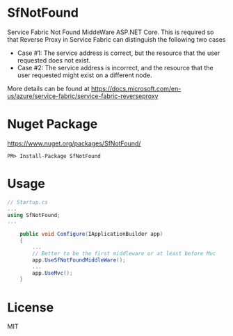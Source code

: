 # SfNotFound
Service Fabric Not Found MiddeWare ASP.NET Core.
This is required so that Reverse Proxy in Service Fabric can distinguish the following two cases 
* Case #1: The service address is correct, but the resource that the user requested does not exist.
* Case #2: The service address is incorrect, and the resource that the user requested might exist on a different node.

More details can be found at https://docs.microsoft.com/en-us/azure/service-fabric/service-fabric-reverseproxy

# Nuget Package
https://www.nuget.org/packages/SfNotFound/

```PM> Install-Package SfNotFound```
# Usage
```cs
// Startup.cs
...
using SfNotFound;
...

    public void Configure(IApplicationBuilder app)
    {
        ...
        // Better to be the first middleware or at least before Mvc
        app.UseSfNotFoundMiddleWare();
        ...
        app.UseMvc();
    }
```

# License
MIT
